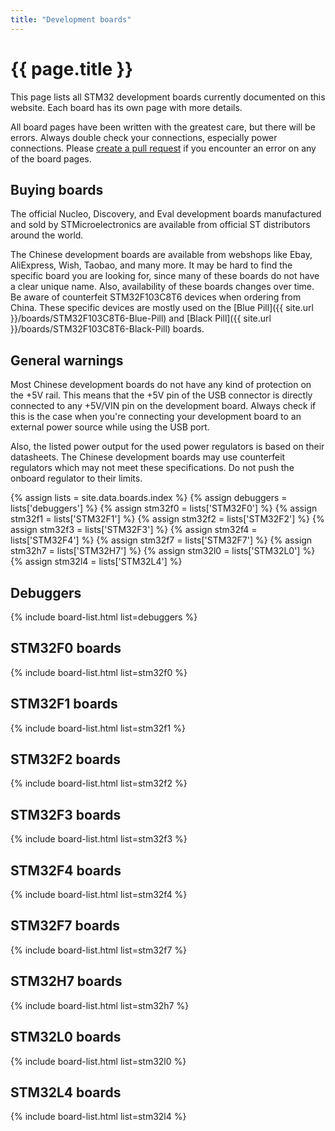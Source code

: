 ```yaml
---
title: "Development boards"
---
```


# {{ page.title }}

This page lists all STM32 development boards currently documented on this website. Each board has its own page with more details.

All board pages have been written with the greatest care, but there will be errors. Always double check your connections, especially power connections. Please [create a pull request](https://github.com/STM32-base/STM32-base.github.io) if you encounter an error on any of the board pages.

## Buying boards

The official Nucleo, Discovery, and Eval development boards manufactured and sold by STMicroelectronics are available from official ST distributors around the world.

The Chinese development boards are available from webshops like Ebay, AliExpress, Wish, Taobao, and many more. It may be hard to find the specific board you are looking for, since many of these boards do not have a clear unique name. Also, availability of these boards changes over time. Be aware of counterfeit STM32F103C8T6 devices when ordering from China. These specific devices are mostly used on the [Blue Pill]({{ site.url }}/boards/STM32F103C8T6-Blue-Pill) and [Black Pill]({{ site.url }}/boards/STM32F103C8T6-Black-Pill) boards.

## General warnings

Most Chinese development boards do not have any kind of protection on the +5V rail. This means that the +5V pin of the USB connector is directly connected to any +5V/VIN pin on the development board. Always check if this is the case when you're connecting your development board to an external power source while using the USB port.

Also, the listed power output for the used power regulators is based on their datasheets. The Chinese development boards may use counterfeit regulators which may not meet these specifications. Do not push the onboard regulator to their limits.

{% assign lists = site.data.boards.index %}
{% assign debuggers = lists['debuggers'] %}
{% assign stm32f0 = lists['STM32F0'] %}
{% assign stm32f1 = lists['STM32F1'] %}
{% assign stm32f2 = lists['STM32F2'] %}
{% assign stm32f3 = lists['STM32F3'] %}
{% assign stm32f4 = lists['STM32F4'] %}
{% assign stm32f7 = lists['STM32F7'] %}
{% assign stm32h7 = lists['STM32H7'] %}
{% assign stm32l0 = lists['STM32L0'] %}
{% assign stm32l4 = lists['STM32L4'] %}

## Debuggers

{% include board-list.html list=debuggers %}

## STM32F0 boards

{% include board-list.html list=stm32f0 %}

## STM32F1 boards

{% include board-list.html list=stm32f1 %}

## STM32F2 boards

{% include board-list.html list=stm32f2 %}

## STM32F3 boards

{% include board-list.html list=stm32f3 %}

## STM32F4 boards

{% include board-list.html list=stm32f4 %}

## STM32F7 boards

{% include board-list.html list=stm32f7 %}

## STM32H7 boards

{% include board-list.html list=stm32h7 %}

## STM32L0 boards

{% include board-list.html list=stm32l0 %}

## STM32L4 boards

{% include board-list.html list=stm32l4 %}
